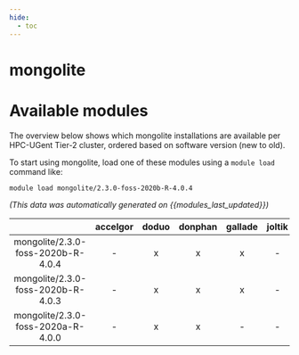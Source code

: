 ```yaml
---
hide:
  - toc
---
```


mongolite
=========

# Available modules


The overview below shows which mongolite installations are available per HPC-UGent Tier-2 cluster, ordered based on software version (new to old).

To start using mongolite, load one of these modules using a `module load` command like:

```shell
module load mongolite/2.3.0-foss-2020b-R-4.0.4
```

*(This data was automatically generated on {{modules_last_updated}})*  

| |accelgor|doduo|donphan|gallade|joltik|shinx|skitty|
| :---: | :---: | :---: | :---: | :---: | :---: | :---: | :---: |
|mongolite/2.3.0-foss-2020b-R-4.0.4|-|x|x|x|-|-|-|
|mongolite/2.3.0-foss-2020b-R-4.0.3|-|x|x|x|-|-|-|
|mongolite/2.3.0-foss-2020a-R-4.0.0|-|x|x|-|-|-|-|
